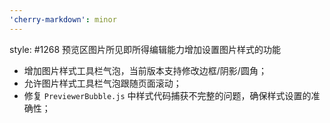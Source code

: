 ```yaml
---
'cherry-markdown': minor
---
```


style: #1268 预览区图片所见即所得编辑能力增加设置图片样式的功能

- 增加图片样式工具栏气泡，当前版本支持修改边框/阴影/圆角；
- 允许图片样式工具栏气泡跟随页面滚动；
- 修复 `PreviewerBubble.js` 中样式代码捕获不完整的问题，确保样式设置的准确性；
